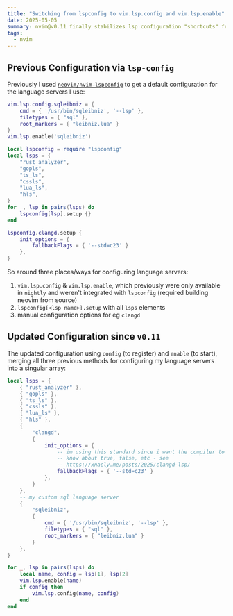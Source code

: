 ```yaml
---
title: "Switching from lspconfig to vim.lsp.config and vim.lsp.enable"
date: 2025-05-05
summary: nvim@v0.11 finally stabilizes lsp configuration "shortcuts" from nightly
tags:
  - nvim
---
```


## Previous Configuration via `lsp-config`

Previously I used
[`neovim/nvim-lspconfig`](https://github.com/neovim/nvim-lspconfig) to
get a default configuration for the language servers I use:

```lua
vim.lsp.config.sqleibniz = {
    cmd = { '/usr/bin/sqleibniz', '--lsp' },
    filetypes = { "sql" },
    root_markers = { "leibniz.lua" }
}
vim.lsp.enable('sqleibniz')

local lspconfig = require "lspconfig"
local lsps = {
    "rust_analyzer",
    "gopls",
    "ts_ls",
    "cssls",
    "lua_ls",
    "hls",
}
for _, lsp in pairs(lsps) do
    lspconfig[lsp].setup {}
end

lspconfig.clangd.setup {
    init_options = {
        fallbackFlags = { '--std=c23' }
    },
}
```

So around three places/ways for configuring language servers:

1. `vim.lsp.config` & `vim.lsp.enable`, which previously were only
   available in `nightly` and weren't integrated with `lspconfig`
   (required building neovim from source)
2. `lspconfig[<lsp name>].setup` with all `lsps` elements
3. manual configuration options for eg `clangd`

## Updated Configuration since `v0.11`

The updated configuration using `config` (to register) and `enable` (to
start), merging all three previous methods for configuring my language
servers into a singular array:

```lua
local lsps = {
    { "rust_analyzer" },
    { "gopls" },
    { "ts_ls" },
    { "cssls" },
    { "lua_ls" },
    { "hls" },
    {
        "clangd",
        {
            init_options = {
                -- im using this standard since i want the compiler to
                -- know about true, false, etc - see
                -- https://xnacly.me/posts/2025/clangd-lsp/
                fallbackFlags = { '--std=c23' }
            },
        }
    },
    -- my custom sql language server
    {
        "sqleibniz",
        {
            cmd = { '/usr/bin/sqleibniz', '--lsp' },
            filetypes = { "sql" },
            root_markers = { "leibniz.lua" }
        }
    },
}

for _, lsp in pairs(lsps) do
    local name, config = lsp[1], lsp[2]
    vim.lsp.enable(name)
    if config then
        vim.lsp.config(name, config)
    end
end
```
